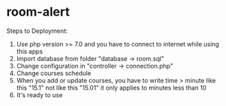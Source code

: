 # room-alert

Steps to Deployment:
1. Use php version >= 7.0 and you have to connect to internet while using this apps
2. Import database from folder "database -> room.sql"
3. Change configuration in "controller -> connection.php"
4. Change courses schedule
5. When you add or update courses, you have to write time > minute like this "15.1" not like this "15.01" it only applies to minutes less than 10
6. It's ready to use
